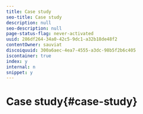 ```yaml
---
title: Case study
seo-title: Case study
description: null
seo-description: null
page-status-flag: never-activated
uuid: 286df264-34a0-42c5-9dc1-a32b18de48f2
contentOwner: sauviat
discoiquuid: 300a6aec-4ea7-4555-a3dc-98b5f2b6c405
iscontainer: true
index: y
internal: n
snippet: y
---
```


# Case study{#case-study}

